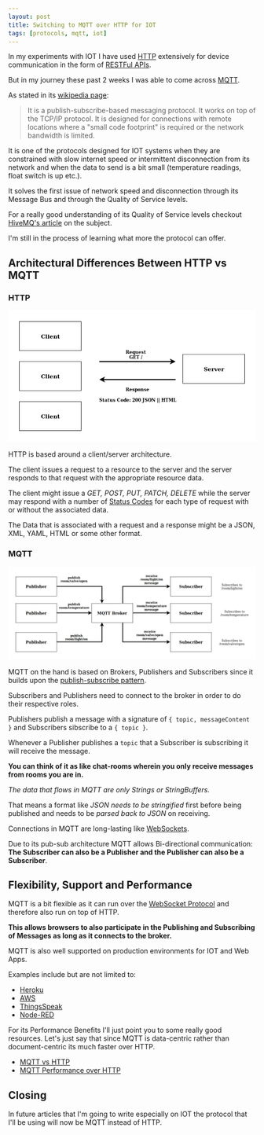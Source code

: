 ```yaml
---
layout: post
title: Switching to MQTT over HTTP for IOT
tags: [protocols, mqtt, iot]
---
```


In my experiments with IOT I have used [HTTP][http] extensively for device communication in the form of [RESTFul APIs][restful].

But in my journey these past 2 weeks I was able to come across [MQTT][mqtt].

As stated in its [wikipedia page][wikipedia-mqtt]:

>It is a publish-subscribe-based messaging protocol. It works on top of the TCP/IP protocol. It is designed for connections with remote locations where a "small code footprint" is required or the network bandwidth is limited.

It is one of the protocols designed for IOT systems when they are constrained with slow internet speed or intermittent disconnection from its network and when the data to send is a bit small (temperature readings, float switch is up etc.).

It solves the first issue of network speed and disconnection through its Message Bus and through the Quality of Service levels.

For a really good understanding of its Quality of Service levels checkout [HiveMQ's article][hiveMq] on the subject.

I'm still in the process of learning what more the protocol can offer.

## Architectural Differences Between HTTP vs MQTT

### HTTP

![http](/assets/images/http.png)

HTTP is based around a client/server architecture.

The client issues a request to a resource to the server and the server responds to that request with the appropriate resource data.

The client might issue a *GET, POST, PUT, PATCH, DELETE* while the server may respond with a number of [Status Codes][status-codes] for each type of request with or without the associated data.

The Data that is associated with a request and a response might be a JSON, XML, YAML, HTML or some other format.

### MQTT 

![mqtt](/assets/images/mqtt.png)

MQTT on the hand is based on Brokers, Publishers and Subscribers since it builds upon the [publish-subscribe pattern][pub-sub]. 

Subscribers and Publishers need to connect to the broker in order to do their respective roles.

Publishers publish a message with a signature of `{ topic, messageContent }` and Subscribers sibscribe to a `{ topic }`.

Whenever a Publisher publishes a `topic` that a Subscriber is subscribing it will receive the message.

**You can think of it as like chat-rooms wherein you only receive messages from rooms you are in.**

*The data that flows in MQTT are only Strings or StringBuffers.*

That means a format like *JSON needs to be stringified* first before being published and needs to be *parsed back to JSON* on receiving.

Connections in MQTT are long-lasting like [WebSockets][websocket].

Due to its pub-sub architecture MQTT allows Bi-directional communication: **The Subscriber can also be a Publisher and the Publisher can also be a Subscriber**.

## Flexibility, Support and Performance

MQTT is a bit flexible as it can run over the [WebSocket Protocol][websocket] and therefore also run on top of HTTP.

**This allows browsers to also participate in the Publishing and Subscribing of Messages as long as it connects to the broker.**

MQTT is also well supported on production environments for IOT and Web Apps.

Examples include but are not limited to:

* [Heroku][heroku-mqtt]
* [AWS][aws-mqtt]
* [ThingsSpeak][thingsSpeak]
* [Node-RED][node-red]

For its Performance Benefits I'll just point you to some really good resources. Let's just say that since MQTT is data-centric rather than document-centric its much faster over HTTP.

* [MQTT vs HTTP][mqtt-vs-http]
* [MQTT Performance over HTTP][mqtt-performance]


## Closing

In future articles that I'm going to write especially on IOT the protocol that I'll be using will now be MQTT instead of HTTP.

[heroku-mqtt]: https://devcenter.heroku.com/articles/cloudmqtt
[aws-mqtt]: https://docs.aws.amazon.com/iot/latest/developerguide/protocols.html
[thingsSpeak]: https://www.mathworks.com/help/thingspeak/use-arduino-client-to-publish-to-a-channel.html
[node-red]: https://randomnerdtutorials.com/esp8266-and-node-red-with-mqtt/
[mqtt-vs-http]: https://medium.com/mqtt-buddy/mqtt-vs-http-which-one-is-the-best-for-iot-c868169b3105
[mqtt-performance]: https://flespi.com/blog/http-vs-mqtt-performance-tests
[http]: https://en.wikipedia.org/wiki/Hypertext_Transfer_Protocol
[restful]: https://restfulapi.net/
[MQTT]: https://mqtt.org/
[wikipedia-mqtt]: https://en.wikipedia.org/wiki/MQTT
[hiveMq]: https://www.hivemq.com/blog/mqtt-essentials-part-6-mqtt-quality-of-service-levels
[pub-sub]: https://en.wikipedia.org/wiki/Publish%E2%80%93subscribe_pattern
[websocket]: https://en.wikipedia.org/wiki/WebSocket
[status-codes]: https://www.restapitutorial.com/httpstatuscodes.html
